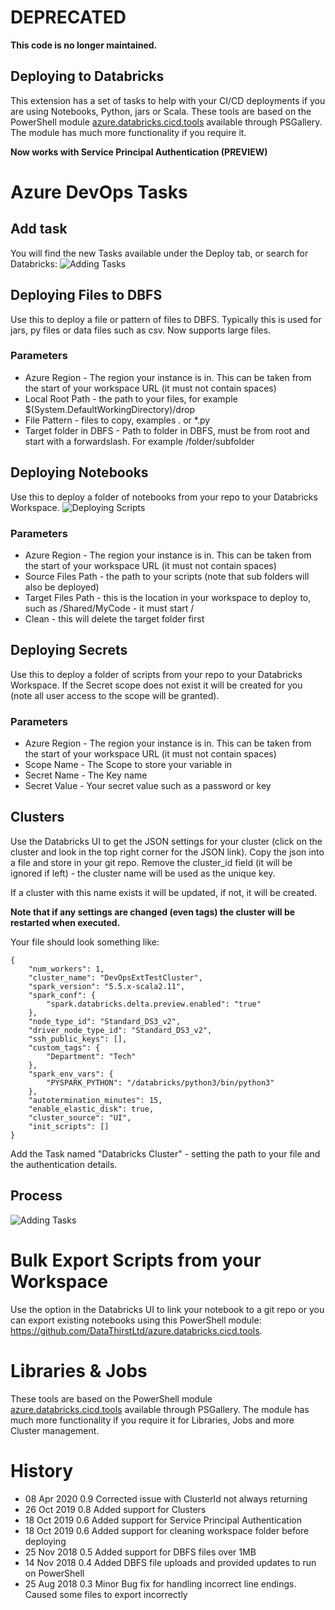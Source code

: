 # DEPRECATED

**This code is no longer maintained.**

## Deploying to Databricks

This extension has a set of tasks to help with your CI/CD deployments if you are using Notebooks, Python, jars or Scala. These tools are based on the PowerShell module [azure.databricks.cicd.tools](https://github.com/DataThirstLtd/azure.databricks.cicd.tools) available through PSGallery. The module has much more functionality if you require it.

**Now works with Service Principal Authentication (PREVIEW)**

# Azure DevOps Tasks

## Add task
You will find the new Tasks available under the Deploy tab, or search for Databricks:
![Adding Tasks](overviewimages/addingTasks.png)

## Deploying Files to DBFS
Use this to deploy a file or pattern of files to DBFS. Typically this is used for jars, py files or data files such as csv. Now supports large files.

### Parameters
- Azure Region - The region your instance is in. This can be taken from the start of your workspace URL (it must not contain spaces)
- Local Root Path - the path to your files, for example $(System.DefaultWorkingDirectory)/drop
- File Pattern - files to copy, examples *.* or *.py
- Target folder in DBFS - Path to folder in DBFS, must be from root and start with a forwardslash. For example /folder/subfolder

## Deploying Notebooks
Use this to deploy a folder of notebooks from your repo to your Databricks Workspace. 
![Deploying Scripts](overviewimages/deployScripts.png)

### Parameters
- Azure Region - The region your instance is in. This can be taken from the start of your workspace URL (it must not contain spaces)
- Source Files Path - the path to your scripts (note that sub folders will also be deployed)
- Target Files Path - this is the location in your workspace to deploy to, such as /Shared/MyCode - it must start /
- Clean - this will delete the target folder first

## Deploying Secrets
Use this to deploy a folder of scripts from your repo to your Databricks Workspace. If the Secret scope does not exist it will be created for you (note all user access to the scope will be granted).

### Parameters
- Azure Region - The region your instance is in. This can be taken from the start of your workspace URL (it must not contain spaces)
- Scope Name - The Scope to store your variable in
- Secret Name - The Key name
- Secret Value - Your secret value such as a password or key

## Clusters
Use the Databricks UI to get the JSON settings for your cluster (click on the cluster and look in the top right corner for the JSON link). Copy the json into a file and store in your git repo. Remove the cluster_id field (it will be ignored if left) - the cluster name will be used as the unique key.

If a cluster with this name exists it will be updated, if not, it will be created.

**Note that if any settings are changed (even tags) the cluster will be restarted when executed.**

Your file should look something like:
```
{
    "num_workers": 1,
    "cluster_name": "DevOpsExtTestCluster",
    "spark_version": "5.5.x-scala2.11",
    "spark_conf": {
        "spark.databricks.delta.preview.enabled": "true"
    },
    "node_type_id": "Standard_DS3_v2",
    "driver_node_type_id": "Standard_DS3_v2",
    "ssh_public_keys": [],
    "custom_tags": {
        "Department": "Tech"
    },
    "spark_env_vars": {
        "PYSPARK_PYTHON": "/databricks/python3/bin/python3"
    },
    "autotermination_minutes": 15,
    "enable_elastic_disk": true,
    "cluster_source": "UI",
    "init_scripts": []
}
```

Add the Task named "Databricks Cluster" - setting the path to your file and the authentication details.

## Process
![Adding Tasks](overviewimages/process.png)

# Bulk Export Scripts from your Workspace
Use the option in the Databricks UI to link your notebook to a git repo or you can export existing notebooks using this PowerShell module: https://github.com/DataThirstLtd/azure.databricks.cicd.tools.

# Libraries & Jobs
These tools are based on the PowerShell module [azure.databricks.cicd.tools](https://github.com/DataThirstLtd/azure.databricks.cicd.tools) available through PSGallery. The module has much more functionality if you require it for Libraries, Jobs and more Cluster management.

# History
- 08 Apr 2020 0.9   Corrected issue with ClusterId not always returning
- 26 Oct 2019 0.8   Added support for Clusters
- 18 Oct 2019 0.6   Added support for Service Principal Authentication
- 18 Oct 2019 0.6   Added support for cleaning workspace folder before deploying
- 25 Nov 2018 0.5   Added support for DBFS files over 1MB
- 14 Nov 2018 0.4   Added DBFS file uploads and provided updates to run on PowerShell
- 25 Aug 2018 0.3   Minor Bug fix for handling incorrect line endings. Caused some files to export incorrectly

